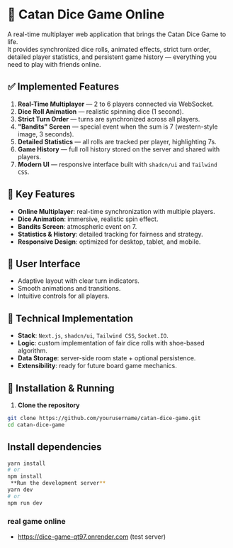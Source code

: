 # 🎲 Catan Dice Game Online

A real-time multiplayer web application that brings the Catan Dice Game to life.  
It provides synchronized dice rolls, animated effects, strict turn order, detailed player statistics, and persistent game history — everything you need to play with friends online.

## ✅ Implemented Features

1. **Real-Time Multiplayer** — 2 to 6 players connected via WebSocket.
2. **Dice Roll Animation** — realistic spinning dice (1 second).
3. **Strict Turn Order** — turns are synchronized across all players.
4. **"Bandits" Screen** — special event when the sum is 7 (western-style image, 3 seconds).
5. **Detailed Statistics** — all rolls are tracked per player, highlighting 7s.
6. **Game History** — full roll history stored on the server and shared with players.
7. **Modern UI** — responsive interface built with `shadcn/ui` and `Tailwind CSS`.

## 🎯 Key Features

* **Online Multiplayer**: real-time synchronization with multiple players.
* **Dice Animation**: immersive, realistic spin effect.
* **Bandits Screen**: atmospheric event on 7.
* **Statistics & History**: detailed tracking for fairness and strategy.
* **Responsive Design**: optimized for desktop, tablet, and mobile.

## 🎨 User Interface

* Adaptive layout with clear turn indicators.
* Smooth animations and transitions.
* Intuitive controls for all players.

## 🔧 Technical Implementation

* **Stack**: `Next.js`, `shadcn/ui`, `Tailwind CSS`, `Socket.IO`.
* **Logic**: custom implementation of fair dice rolls with shoe-based algorithm.
* **Data Storage**: server-side room state + optional persistence.
* **Extensibility**: ready for future board game mechanics.

## 🚀 Installation & Running

1. **Clone the repository**
```bash
git clone https://github.com/yourusername/catan-dice-game.git
cd catan-dice-game
```
## Install dependencies
```bash
yarn install
# or
npm install
 **Run the development server**
yarn dev
# or
npm run dev
```
### real game online 
- https://dice-game-qt97.onrender.com (test server)